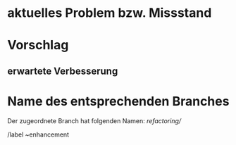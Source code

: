 # aktuelles Problem bzw. Missstand

# Vorschlag

## erwartete Verbesserung

# Name des entsprechenden Branches
Der zugeordnete Branch hat folgenden Namen: *refactoring/*

/label ~enhancement

